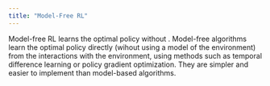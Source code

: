 ```yaml
---
title: "Model-Free RL"
---
```

Model-free RL learns the optimal policy without . Model-free algorithms learn the optimal policy directly (wihout using a model of the environment) from the interactions with the environment, using methods such as temporal difference learning or policy gradient optimization. They are simpler and easier to implement than model-based algorithms.
